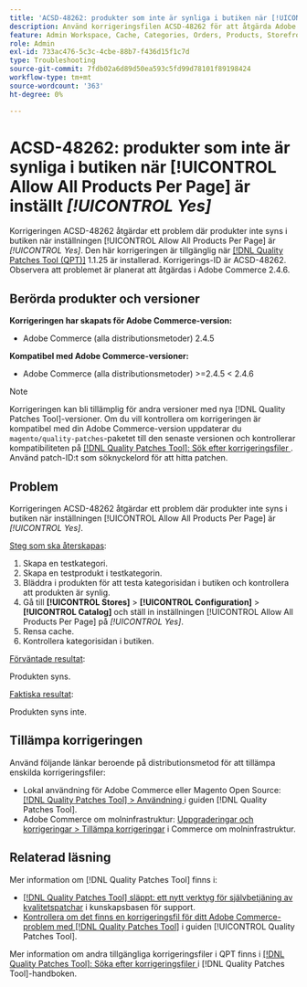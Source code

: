 ```yaml
---
title: 'ACSD-48262: produkter som inte är synliga i butiken när [!UICONTROL Allow All Products Per Page] är inställt [!UICONTROL Yes]'
description: Använd korrigeringsfilen ACSD-48262 för att åtgärda Adobe Commerce-problemet där produkterna inte syns i butiken när inställningen [!UICONTROL Allow All Products Per Page] är [!UICONTROL Yes].
feature: Admin Workspace, Cache, Categories, Orders, Products, Storefront
role: Admin
exl-id: 733ac476-5c3c-4cbe-88b7-f436d15f1c7d
type: Troubleshooting
source-git-commit: 7fdb02a6d89d50ea593c5fd99d78101f89198424
workflow-type: tm+mt
source-wordcount: '363'
ht-degree: 0%

---
```


# ACSD-48262: produkter som inte är synliga i butiken när [!UICONTROL Allow All Products Per Page] är inställt *[!UICONTROL Yes]*

Korrigeringen ACSD-48262 åtgärdar ett problem där produkter inte syns i butiken när inställningen [!UICONTROL Allow All Products Per Page] är *[!UICONTROL Yes]*. Den här korrigeringen är tillgänglig när [[!DNL Quality Patches Tool (QPT)]](https://experienceleague.adobe.com/sv/docs/commerce-operations/tools/quality-patches-tool/quality-patches-tool-to-self-serve-quality-patches) 1.1.25 är installerad. Korrigerings-ID är ACSD-48262. Observera att problemet är planerat att åtgärdas i Adobe Commerce 2.4.6.

## Berörda produkter och versioner

**Korrigeringen har skapats för Adobe Commerce-version:**

* Adobe Commerce (alla distributionsmetoder) 2.4.5

**Kompatibel med Adobe Commerce-versioner:**

* Adobe Commerce (alla distributionsmetoder) >=2.4.5 &lt; 2.4.6

>[!NOTE]
>
>Korrigeringen kan bli tillämplig för andra versioner med nya [!DNL Quality Patches Tool]-versioner. Om du vill kontrollera om korrigeringen är kompatibel med din Adobe Commerce-version uppdaterar du `magento/quality-patches`-paketet till den senaste versionen och kontrollerar kompatibiliteten på [[!DNL Quality Patches Tool]: Sök efter korrigeringsfiler ](https://experienceleague.adobe.com/tools/commerce-quality-patches/index.html?lang=sv-SE). Använd patch-ID:t som söknyckelord för att hitta patchen.

## Problem

Korrigeringen ACSD-48262 åtgärdar ett problem där produkter inte syns i butiken när inställningen [!UICONTROL Allow All Products Per Page] är *[!UICONTROL Yes]*.

<u>Steg som ska återskapas</u>:

1. Skapa en testkategori.
1. Skapa en testprodukt i testkategorin.
1. Bläddra i produkten för att testa kategorisidan i butiken och kontrollera att produkten är synlig.
1. Gå till **[!UICONTROL Stores]** > **[!UICONTROL Configuration]** > **[!UICONTROL Catalog]** och ställ in inställningen [!UICONTROL Allow All Products Per Page] på *[!UICONTROL Yes]*.
1. Rensa cache.
1. Kontrollera kategorisidan i butiken.

<u>Förväntade resultat</u>:

Produkten syns.

<u>Faktiska resultat</u>:

Produkten syns inte.

## Tillämpa korrigeringen

Använd följande länkar beroende på distributionsmetod för att tillämpa enskilda korrigeringsfiler:

* Lokal användning för Adobe Commerce eller Magento Open Source: [[!DNL Quality Patches Tool] > Användning ](/help/tools/quality-patches-tool/usage.md) i guiden [!DNL Quality Patches Tool].
* Adobe Commerce om molninfrastruktur: [Uppgraderingar och korrigeringar > Tillämpa korrigeringar](https://experienceleague.adobe.com/docs/commerce-cloud-service/user-guide/develop/upgrade/apply-patches.html?lang=sv-SE) i Commerce om molninfrastruktur.


## Relaterad läsning

Mer information om [!DNL Quality Patches Tool] finns i:

* [[!DNL Quality Patches Tool] släppt: ett nytt verktyg för självbetjäning av kvalitetspatchar](https://experienceleague.adobe.com/sv/docs/commerce-operations/tools/quality-patches-tool/quality-patches-tool-to-self-serve-quality-patches) i kunskapsbasen för support.
* [Kontrollera om det finns en korrigeringsfil för ditt Adobe Commerce-problem med  [!DNL Quality Patches Tool]](/help/tools/quality-patches-tool/patches-available-in-qpt/check-patch-for-magento-issue-with-magento-quality-patches.md) i guiden [!UICONTROL Quality Patches Tool].


Mer information om andra tillgängliga korrigeringsfiler i QPT finns i [[!DNL Quality Patches Tool]: Söka efter korrigeringsfiler ](https://experienceleague.adobe.com/tools/commerce-quality-patches/index.html?lang=sv-SE) i [!DNL Quality Patches Tool]-handboken.
